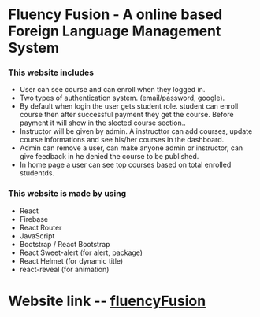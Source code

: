 # Fluency Fusion - A online based Foreign Language Management System

### This website includes
* User can see course and can enroll when they logged in.
* Two types of authentication system. (email/password, google).
* By default when login the user gets student role. student can enroll course then after successful payment they get the course. Before payment it will show in the slected course section..
* Instructor will be given by admin. A instructtor can add courses, update course informations and see his/her courses in the dashboard.
* Admin can remove a user, can make anyone admin or instructor, can give feedback in he denied the course to be published.
* In home page a user can see top courses based on total enrolled studentds.

### This website is made by using
* React
* Firebase
* React Router
* JavaScript
* Bootstrap / React Bootstrap
* React Sweet-alert (for alert, package)
* React Helmet (for dynamic title)
* react-reveal (for animation)

# Website link -- [fluencyFusion](https://fluency-fusion.web.app/)
